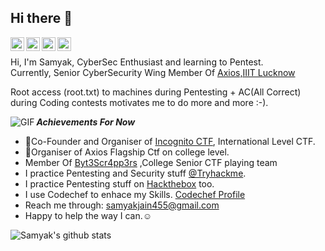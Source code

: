 ## Hi there 👋

<a href="https://twitter.com/pr0_noob">
  <img align="left" alt="Samyak Jain | Twitter" width="22px" src="https://cdn.jsdelivr.net/npm/simple-icons@v3/icons/twitter.svg" />
</a>
<a href="https://www.linkedin.com/in/the-uniq-sam">
  <img align="left" alt="Samyak's Linkedln" width="22px" src="https://cdn.jsdelivr.net/npm/simple-icons@v3/icons/linkedin.svg" />
</a>
<a href="https://www.instagram.com/the_uniq_sam/">
  <img align="left" alt="Samyak's Instagram" width="22px" src="https://cdn.jsdelivr.net/npm/simple-icons@v3/icons/instagram.svg" />
</a>
<a href="https://the-uniq-sam.medium.com/">
  <img align="left" alt="Samyak's Instagram" width="22px" src="https://cdn.jsdelivr.net/npm/simple-icons@v3/icons/medium.svg" />
</a>

<br/>



Hi, I'm Samyak, CyberSec Enthusiast and learning to Pentest.
<br/>
Currently, Senior CyberSecurity Wing Member Of [Axios,IIIT Lucknow](https://axios-iiitl.github.io/)

Root access (root.txt) to machines during Pentesting + AC(All Correct) during Coding contests motivates me to do more and more :-).
<br/>

  <img align="left" alt="GIF" src="https://media.giphy.com/media/3ohs83M0w7H0pP2Vj2/giphy.gif" />

***Achievements For Now***
- :triangular_flag_on_post:Co-Founder and Organiser of [Incognito CTF](https://ctftime.org/ctf/413), International Level CTF.
- :triangular_flag_on_post:Organiser of Axios Flagship Ctf on college level.
- Member Of [Byt3Scr4pp3rs](https://ctftime.org/team/57772) ,College Senior CTF playing team
- I practice Pentesting and Security stuff [@Tryhackme](https://tryhackme.com/p/pr0n00b).
- I practice Pentesting stuff on [Hackthebox](https://www.hackthebox.eu/profile/98226) too.
- I use Codechef to enhace my Skills. [Codechef Profile](https://www.codechef.com/users/gargsam1008)
- Reach me through: samyakjain455@gmail.com
- Happy to help the way I can.☺️
&nbsp;

![Samyak's github stats](https://github-readme-stats.vercel.app/api?username=the-uniq-sam&show_icons=true&hide_border=true)

